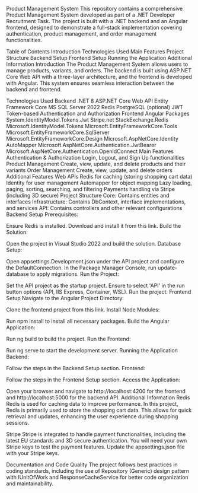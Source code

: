 Product Management System
This repository contains a comprehensive Product Management System developed as part of a .NET Developer Recruitment Task. The project is built with a .NET backend and an Angular frontend, designed to demonstrate a full-stack implementation covering authentication, product management, and order management functionalities.

Table of Contents
Introduction
Technologies Used
Main Features
Project Structure
Backend Setup
Frontend Setup
Running the Application
Additional Information
Introduction
The Product Management System allows users to manage products, variants, and orders. The backend is built using ASP.NET Core Web API with a three-layer architecture, and the frontend is developed with Angular. This system ensures seamless interaction between the backend and frontend.

Technologies Used
Backend
.NET 8
ASP.NET Core Web API
Entity Framework Core
MS SQL Server 2022
Redis
PostgreSQL (optional)
JWT Token-based Authentication and Authorization
Frontend
Angular
Packages
System.IdentityModel.Tokens.Jwt
Stripe.net
StackExchange.Redis
Microsoft.IdentityModel.Tokens
Microsoft.EntityFrameworkCore.Tools
Microsoft.EntityFrameworkCore.SqlServer
Microsoft.EntityFrameworkCore.Design
Microsoft.AspNetCore.Identity
AutoMapper
Microsoft.AspNetCore.Authentication.JwtBearer
Microsoft.AspNetCore.Authentication.OpenIdConnect
Main Features
Authentication & Authorization
Login, Logout, and Sign Up functionalities
Product Management
Create, view, update, and delete products and their variants
Order Management
Create, view, update, and delete orders
Additional Features
Web APIs
Redis for caching (storing shopping cart data)
Identity for user management
Automapper for object mapping
Lazy loading, paging, sorting, searching, and filtering
Payments handling via Stripe (including 3D secure)
Project Structure
Core: Contains entities and interfaces
Infrastructure: Contains DbContext, interface implementations, and services
API: Contains controllers and other relevant configurations
Backend Setup
Prerequisites:

Ensure Redis is installed. Download and install it from this link.
Build the Solution:

Open the project in Visual Studio 2022 and build the solution.
Database Setup:

Open appsettings.Development.json under the API project and configure the DefaultConnection.
In the Package Manager Console, run update-database to apply migrations.
Run the Project:

Set the API project as the startup project.
Ensure to select 'API' in the run button options (API, IIS Express, Container, WSL).
Run the project.
Frontend Setup
Navigate to the Angular Project Directory:

Clone the frontend project from this link.
Install Node Modules:

Run npm install to install all necessary packages.
Build the Angular Application:

Run ng build to build the project.
Run the Frontend:

Run ng serve to start the development server.
Running the Application
Backend:

Follow the steps in the Backend Setup section.
Frontend:

Follow the steps in the Frontend Setup section.
Access the Application:

Open your browser and navigate to http://localhost:4200 for the frontend and http://localhost:5000 for the backend API.
Additional Information
Redis
Redis is used for caching data to improve performance. In this project, Redis is primarily used to store the shopping cart data. This allows for quick retrieval and updates, enhancing the user experience during shopping sessions.

Stripe
Stripe is integrated to handle payment functionalities, including the latest EU standards and 3D secure authentication. You will need your own Stripe keys to test the payment features. Update the appsettings.json file with your Stripe keys.

Documentation and Code Quality
The project follows best practices in coding standards, including the use of Repository (Generic) design pattern with IUnitOfWork and ResponseCacheService for better code organization and maintainability.
